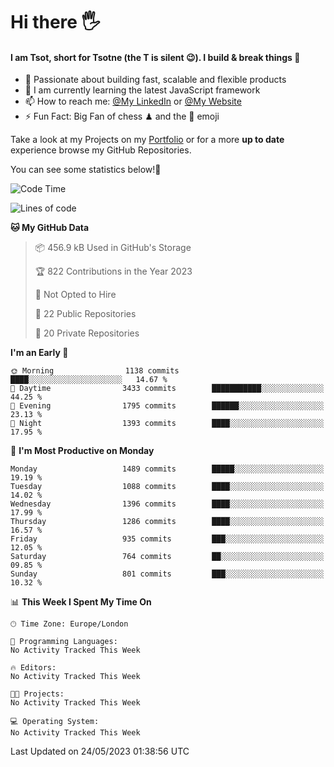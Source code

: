 # Hi there :raised_hand_with_fingers_splayed:
#### I am Tsot, short for Tsotne (the T is silent :wink:). I build & break things :space_invader:
- :telescope: Passionate about building fast, scalable and flexible products
- :seedling: I am currently learning the latest JavaScript framework 
- :mailbox: How to reach me: [@My LinkedIn](https://www.linkedin.com/in/tsotne-gvadzabia/) or [@My Website](https://tsotne.co.uk/contact)
- :zap: Fun Fact: Big Fan of chess ♟ and the 👾 emoji

Take a look at my Projects on my [Portfolio](https://tsotne.co.uk/) or for a more **up to date** experience browse my GitHub Repositories.

You can see some statistics below!:space_invader:
<!--START_SECTION:waka-->
![Code Time](http://img.shields.io/badge/Code%20Time-761%20hrs%202%20mins-blue)

![Lines of code](https://img.shields.io/badge/From%20Hello%20World%20I%27ve%20Written-4.7%20million%20lines%20of%20code-blue)

**🐱 My GitHub Data** 

> 📦 456.9 kB Used in GitHub's Storage 
 > 
> 🏆 822 Contributions in the Year 2023
 > 
> 🚫 Not Opted to Hire
 > 
> 📜 22 Public Repositories 
 > 
> 🔑 20 Private Repositories 
 > 
**I'm an Early 🐤** 

```text
🌞 Morning                1138 commits        ████░░░░░░░░░░░░░░░░░░░░░   14.67 % 
🌆 Daytime                3433 commits        ███████████░░░░░░░░░░░░░░   44.25 % 
🌃 Evening                1795 commits        ██████░░░░░░░░░░░░░░░░░░░   23.13 % 
🌙 Night                  1393 commits        ████░░░░░░░░░░░░░░░░░░░░░   17.95 % 
```
📅 **I'm Most Productive on Monday** 

```text
Monday                   1489 commits        █████░░░░░░░░░░░░░░░░░░░░   19.19 % 
Tuesday                  1088 commits        ████░░░░░░░░░░░░░░░░░░░░░   14.02 % 
Wednesday                1396 commits        ████░░░░░░░░░░░░░░░░░░░░░   17.99 % 
Thursday                 1286 commits        ████░░░░░░░░░░░░░░░░░░░░░   16.57 % 
Friday                   935 commits         ███░░░░░░░░░░░░░░░░░░░░░░   12.05 % 
Saturday                 764 commits         ██░░░░░░░░░░░░░░░░░░░░░░░   09.85 % 
Sunday                   801 commits         ███░░░░░░░░░░░░░░░░░░░░░░   10.32 % 
```


📊 **This Week I Spent My Time On** 

```text
🕑︎ Time Zone: Europe/London

💬 Programming Languages: 
No Activity Tracked This Week

🔥 Editors: 
No Activity Tracked This Week

🐱‍💻 Projects: 
No Activity Tracked This Week

💻 Operating System: 
No Activity Tracked This Week
```


 Last Updated on 24/05/2023 01:38:56 UTC
<!--END_SECTION:waka-->
